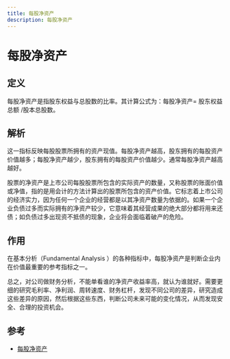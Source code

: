 ```yaml
---
title: 每股净资产
description: 每股净资产
---
```


# 每股净资产

## 定义

每股净资产是指股东权益与总股数的比率。其计算公式为：每股净资产= 股东权益总额 /股本总股数。

## 解析

这一指标反映每股股票所拥有的资产现值。每股净资产越高，股东拥有的每股资产价值越多；每股净资产越少，股东拥有的每股资产价值越少。通常每股净资产越高越好。

股票的净资产是上市公司每股股票所包含的实际资产的数量，又称股票的账面价值或净值，指的是用会计的方法计算出的股票所包含的资产价值。它标志着上市公司的经济实力，因为任何一个企业的经营都是以其净资产数量为依据的。如果一个企业负债过多而实际拥有的净资产较少，它意味着其经营成果的绝大部分都将用来还债；如负债过多出现资不抵债的现象，企业将会面临着破产的危险。

## 作用

在基本分析（Fundamental Analysis ）的各种指标中，每股净资产是判断企业内在价值最重要的参考指标之一。

总之，对公司做财务分析，不能单看谁的净资产收益率高，就认为谁就好。需要更细的研究毛利率、净利润、周转速度、财务杠杆，发现不同公司的差异，研究造成这些差异的原因，然后根据这些东西，判断公司未来可能的变化情况，从而发现安全、合理的投资机会。

## 参考

* [每股净资产](https://baike.baidu.com/item/%E6%AF%8F%E8%82%A1%E5%87%80%E8%B5%84%E4%BA%A7/2415363?fr=aladdin)